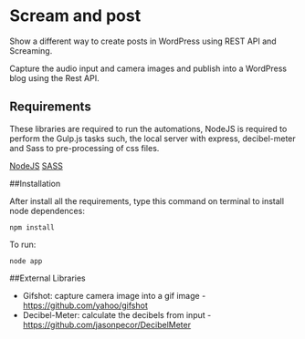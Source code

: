# Scream and post
Show a different way to create posts in WordPress using REST API and Screaming.

Capture the audio input and camera images and publish into a WordPress blog using the Rest API.

## Requirements
These libraries are required to run the automations, NodeJS is required to perform the Gulp.js tasks such, the local server with express, decibel-meter and Sass to pre-processing of css files.

[NodeJS](https://nodejs.org/en/download/)
[SASS](http://sass-lang.com)

##Installation

After install all the requirements, type this command on terminal to install node dependences:

```shell
npm install
```

To run:

```shell
node app
```

##External Libraries

- Gifshot: capture camera image into a gif image - https://github.com/yahoo/gifshot
- Decibel-Meter: calculate the decibels from input - https://github.com/jasonpecor/DecibelMeter
